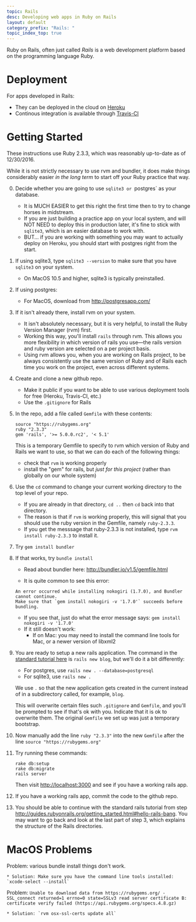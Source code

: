 ```yaml
---
topic: Rails
desc: Developing web apps in Ruby on Rails
layout: default
category_prefix: "Rails: "
topic_index_top: true
---
```


Ruby on Rails, often just called  *Rails* is a web development platform based on the programming language Ruby.

# Deployment

For apps developed in Rails:

* They can be deployed in the cloud on [Heroku](/topics/heroku)
* Continous integration is available through [Travis-CI](/topics/travis-ci/)

# Getting Started

These instructions use Ruby 2.3.3, which was reasonably up-to-date as of 12/30/2016.    

While it is not strictly necessary to use rvm and bundler, it does make things considerably easier <em>in the long term</em> to start off your Ruby practice that way.

0.  Decide whether you are going to use `sqlite3 or `postgres` as your database.   
    * It is MUCH EASIER to get this right the first time then to try to change horses in midstream.
    * If you are just building a practice app on your local system, and will NOT NEED to deploy this in production later, it's fine to stick with `sqlite3`, which is an easier database to work with.
    * BUT... if you are working with something you may want to actually deploy on Heroku, you should start with postgres right from the start. 
    
1.  If using sqlite3, type `sqlite3 --version` to make sure that you have `sqlite3` on your system.   
    * On MacOS 10.5 and higher, sqlite3 is typically preinstalled.
    
1.  If using postgres:
    * For MacOS, download from <http://postgresapp.com/>

1.  If it isn't already there, install rvm on your system.
    * It isn't absolutely necessary, but it is very helpful, to install the Ruby Version Manager (rvm) first.
    * Working this way, you'll install `rails` through rvm.   This allows you more flexibility in which
        version of rails you use&mdash;the
        rails version and ruby version are selected on a per project basis.
    * Using rvm allows you, when you are working on Rails project, to be always consistently use the same version of
        Ruby and of Rails each time you work on the project, even across different systems.
        
2.  Create and clone a new github repo.   
    * Make it public if you want to be able to use various deployment tools for free (Heroku, Travis-CI, etc.)
    * Use the `.gitignore` for Rails
    
3.  In the repo, add a file called `Gemfile` with these contents:
    ```
    source "https://rubygems.org"
    ruby "2.3.3"
    gem 'rails', '>= 5.0.0.rc2', '< 5.1'
    ```
    
    This is a temporary Gemfile to specify to rvm which version of Ruby and Rails we want to use, so that we can do each of the following things:
    
    * check that `rvm` is working properly 
    * install the "gem" for rails, but *just for this project* (rather than globally on our whole system)
    
4.  Use the `cd` command to change your current working directory to the top level of your repo.  
    * If you are already in that directory, `cd ..` then `cd` back into that directory.
    * The reason is that if `rvm` is working properly, this will signal that you should use the ruby version in the Gemfile, namely `ruby-2.3.3`.
    * If you get the messsage that ruby-2.3.3 is not installed, type `rvm install ruby-2.3.3` to install it.

5.  Try `gem install bundler`

6.  If that works, try `bundle install`
    * Read about bundler here: <http://bundler.io/v1.5/gemfile.html>
        
    * It is quite common to see this error:
    
    ```
    An error occurred while installing nokogiri (1.7.0), and Bundler cannot continue.
    Make sure that `gem install nokogiri -v '1.7.0'` succeeds before bundling.
    ```
    
    * If you see that, just do what the error message says: `gem install nokogiri -v '1.7.0'`  
    * If it still doesn't work:
        * If on Mac: you may need to install the command line tools for Mac, or a newer version of libxml2
        
8.  You are ready to setup a new rails application.   The command in the [standard tutorial here](http://guides.rubyonrails.org/getting_started.html#creating-the-blog-application) is `rails new blog`, but we'll do it
    a bit differently:

    * For postgres, use `rails new . --database=postgresql`
    * For sqlite3, use `rails new .`

    We use `.` so that the new application gets created in the current instead of in a subdirectory called, for example,
    `blog`.

    This will overwrite certain files such `.gitignore` and `Gemfile`, and you'll be prompted to see if that's ok with you.
    Indicate that it is ok to overwrite them.   The original `Gemfile` we set up was just a temporary bootstrap.
    
9. Now manually add the line `ruby "2.3.3"` into the new `Gemfile` after the line `source "https://rubygems.org"`

10. Try running these commands:
    ```
    rake db:setup
    rake db:migrate
    rails server
    ```
    
    Then visit <http://localhost:3000> and see if you have a working rails app.

11. If you have a working rails app, commit the code to the github repo.

12. You should be able to continue with the standard rails tutorial from step <http://guides.rubyonrails.org/getting_started.html#hello-rails-bang>.  You may want to go back and look at the last part of step 3, which explains the structure of the Rails directories.


    
# MacOS Problems

Problem: various bundle install things don't work.

    * Solution: Make sure you have the command line tools installed: `xcode-select --install`


Problem: `Unable to download data from https://rubygems.org/ - SSL_connect returned=1 errno=0 state=SSLv3 read server certificate B: certificate verify failed (https://api.rubygems.org/specs.4.8.gz)`

    * Solution: `rvm osx-ssl-certs update all`

